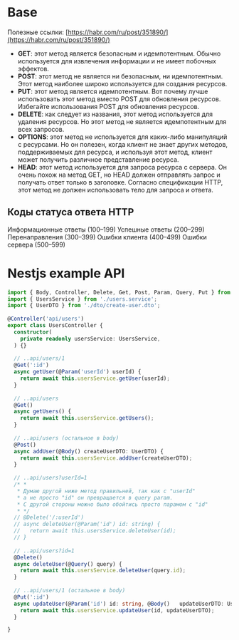 # Base
Полезные ссылки: [https://habr.com/ru/post/351890/](https://habr.com/ru/post/351890/)  

-   **GET**:  этот метод является безопасным и идемпотентным. Обычно используется для извлечения информации и не имеет побочных эффектов.
-   **POST**:  этот метод не является ни безопасным, ни идемпотентным. Этот метод наиболее широко используется для создания ресурсов.
-   **PUT**:  этот метод является идемпотентным. Вот почему лучше использовать этот метод вместо POST для обновления ресурсов. Избегайте использования POST для обновления ресурсов.
-   **DELETE**:  как следует из названия, этот метод используется для удаления ресурсов. Но этот метод не является идемпотентным для всех запросов.
-   **OPTIONS**:  этот метод не используется для каких-либо манипуляций с ресурсами. Но он полезен, когда клиент не знает других методов, поддерживаемых для ресурса, и используя этот метод, клиент может получить различное представление ресурса.
-   **HEAD**:  этот метод используется для запроса ресурса c сервера. Он очень похож на метод GET, но HEAD должен отправлять запрос и получать ответ только в заголовке. Согласно спецификации HTTP, этот метод не должен использовать тело для запроса и ответа.

## Коды статуса ответа HTTP

Информационные ответы (100–199)
Успешные ответы (200–299)
Перенаправления (300–399)
Ошибки клиента (400–499)
Ошибки сервера (500–599)

# Nestjs example API

```ts
import { Body, Controller, Delete, Get, Post, Param, Query, Put } from '@nestjs/common';  
import { UsersService } from './users.service';  
import { UserDTO } from './dto/create-user.dto';  
  
@Controller('api/users')  
export class UsersController {  
  constructor(  
    private readonly usersService: UsersService,  
  ) {}  
  
  // ..api/users/1
  @Get(':id')  
  async getUser(@Param('userId') userId) {  
    return await this.usersService.getUser(userId);  
  }  
  
  // ..api/users
  @Get()  
  async getUsers() {  
    return await this.usersService.getUsers();  
  }  
  
  // ..api/users (остальное в body)
  @Post()  
  async addUser(@Body() createUserDTO: UserDTO) {  
    return await this.usersService.addUser(createUserDTO);  
  }  
  
  // ..api/users?userId=1
  /* *
   * Думаю другой ниже метод правильней, так как с "userId"
   * а не просто "id" он превращается в query param.  
   * С другой стороны можно было обойтись просто парамом с "id"    
   * */
  // @Delete('/:userId')  
  // async deleteUser(@Param('id') id: string) {  
  //   return await this.usersService.deleteUser(id);  
  // }  
  
  // ..api/users?id=1
  @Delete()  
  async deleteUser(@Query() query) { 
    return await this.usersService.deleteUser(query.id); 
  } 
  
  // ..api/users/1 (остальное в body)
  @Put(':id')  
  async updateUser(@Param('id') id: string, @Body()   updateUserDTO: UserDTO) {  
    return await this.usersService.updateUser(id, updateUserDTO);  
  }

}
```


<!--stackedit_data:
eyJoaXN0b3J5IjpbMzUwNjc2MDg0LC0zNTkyNTUxMTAsLTk3Mj
Q4NTE2MCwxMjgwMDc4NjI3XX0=
-->
